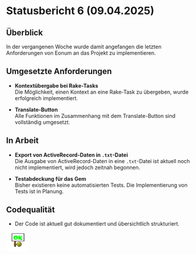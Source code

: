 # Statusbericht 6 (09.04.2025)
## Überblick

In der vergangenen Woche wurde damit angefangen die letzten Anforderungen von Eonum an das Projekt zu implementieren.

## Umgesetzte Anforderungen

- **Kontextübergabe bei Rake-Tasks**  
  Die Möglichkeit, einen Kontext an eine Rake-Task zu übergeben, wurde erfolgreich implementiert.

- **Translate-Button**  
  Alle Funktionen im Zusammenhang mit dem Translate-Button sind vollständig umgesetzt.

## In Arbeit

- **Export von ActiveRecord-Daten in `.txt`-Datei**  
  Die Ausgabe von ActiveRecord-Daten in eine `.txt`-Datei ist aktuell noch nicht implementiert, wird jedoch zeitnah begonnen.

- **Testabdeckung für das Gem**  
  Bisher existieren keine automatisierten Tests. Die Implementierung von Tests ist in Planung.

## Codequalität
- Der Code ist aktuell gut dokumentiert und übersichtlich strukturiert.



![Ok](./img/ok.png)